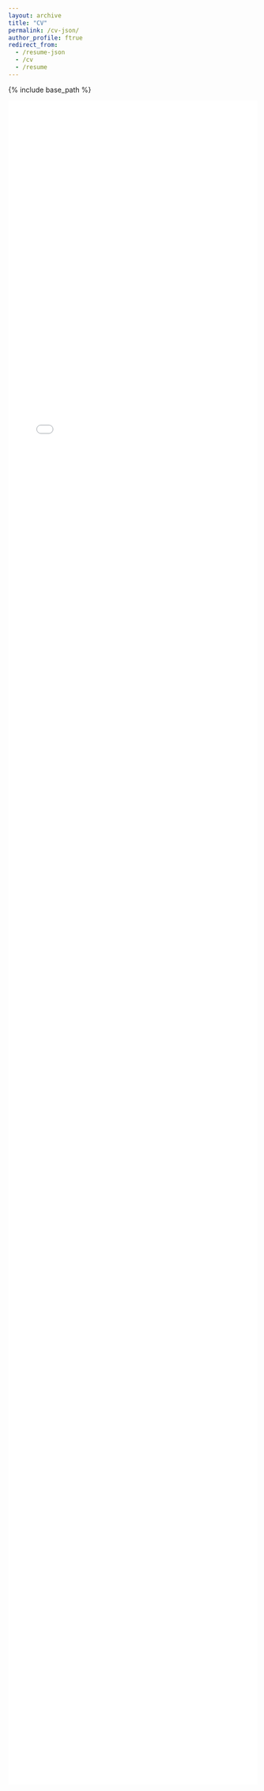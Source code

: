 ```yaml
---
layout: archive
title: "CV"
permalink: /cv-json/
author_profile: ftrue
redirect_from:
  - /resume-json
  - /cv
  - /resume
---
```


{% include base_path %}


<style>
  .pdf-wrap { height: 85vh; }
  .pdf-wrap iframe, .pdf-wrap object, .pdf-wrap embed { width: 100%; height: 100%; border: 0; }
</style>

<div class="pdf-wrap">
  <!-- 方式 1：iframe（推荐） -->
  <iframe src="/files/cv.pdf#view=FitH"></iframe>

  <!-- 方式 2：object（作为降级/备用） -->
  <!--
  <object data="/files/cv.pdf#view=FitH" type="application/pdf">
    <p>Your browser doesn’t support embedded PDFs. You can <a href="/files/cv.pdf" target="_blank" rel="noopener">open or download it here</a>.</p>
  </object>
  -->
</div>
